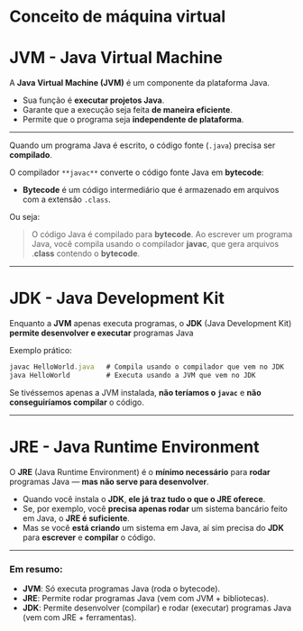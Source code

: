 # Conceito de máquina virtual

# JVM - Java Virtual Machine

A **Java Virtual Machine (JVM)** é um componente da plataforma Java.

- Sua função é **executar projetos Java**.
- Garante que a execução seja feita **de maneira eficiente**.
- Permite que o programa seja **independente de plataforma**.

---

Quando um programa Java é escrito, o código fonte (`.java`) precisa ser **compilado**.

O compilador `**javac**` converte o código fonte Java em **bytecode**:

- **Bytecode** é um código intermediário que é armazenado em arquivos com a extensão `.class`.

Ou seja:

> O código Java é compilado para **bytecode**. Ao escrever um programa Java, você compila usando o compilador **javac**, que gera arquivos .**class** contendo o **bytecode**.
> 

---

# JDK - Java Development Kit

Enquanto a **JVM** apenas executa programas, o **JDK** (Java Development Kit) **permite desenvolver e executar** programas Java

Exemplo prático:

```jsx
javac HelloWorld.java   # Compila usando o compilador que vem no JDK
java HelloWorld         # Executa usando a JVM que vem no JDK
```

Se tivéssemos apenas a JVM instalada, **não teríamos o `javac`** e **não conseguiríamos compilar** o código.

---

# JRE - Java Runtime Environment

O **JRE** (Java Runtime Environment) é o **mínimo necessário** para **rodar** programas Java — **mas não serve para desenvolver**.

- Quando você instala o **JDK**, **ele já traz tudo o que o JRE oferece**.
- Se, por exemplo, você **precisa apenas rodar** um sistema bancário feito em Java, o **JRE é suficiente**.
- Mas se você **está criando** um sistema em Java, aí sim precisa do **JDK** para **escrever** e **compilar** o código.

---

### Em resumo:

- **JVM**: Só executa programas Java (roda o bytecode).
- **JRE**: Permite rodar programas Java (vem com JVM + bibliotecas).
- **JDK**: Permite desenvolver (compilar) e rodar (executar) programas Java (vem com JRE + ferramentas).
